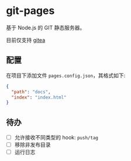 # git-pages

基于 Node.js 的 GIT 静态服务器。

目前仅支持 [gitea](https://gitea.io/)

## 配置

在项目下添加文件 `pages.config.json`，其格式如下:

```json
{
  "path": "docs",
  "index": "index.html"
}
```

## 待办

- [ ] 允许接收不同类型的 hook: `push/tag`
- [ ] 移除非发布目录
- [ ] 运行日志
